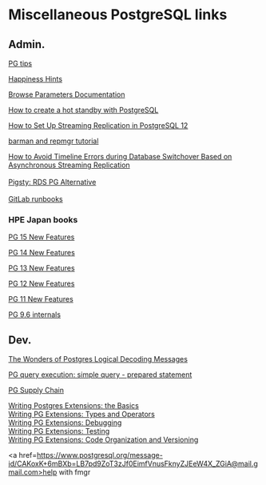 # Miscellaneous PostgreSQL links

## Admin.

<a href=https://www.crunchydata.com/postgres-tips>PG tips</a>

<a href=https://ardentperf.com/happiness-hints/>Happiness Hints</a>

<a href=https://postgresqlco.nf/doc/en/param/>Browse Parameters Documentation</a>

<a href=https://linuxconfig.org/how-to-create-a-hot-standby-with-postgresql>How to create a hot standby with PostgreSQL</a>

<a href=https://www.percona.com/blog/how-to-set-up-streaming-replication-in-postgresql-12/>How to Set Up Streaming Replication in PostgreSQL 12</a>

<a href=https://itnext.io/database-operational-excellence-with-postgresql-12-3e7b74737495>barman and repmgr tutorial</a>

<a href=https://www.alibabacloud.com/blog/how-to-avoid-timeline-errors-during-database-switchover-based-on-asynchronous-streaming-replication_597819>
How to Avoid Timeline Errors during Database Switchover Based on Asynchronous Streaming Replication </a>
<br>
<br>
<a href=https://pigsty.cc/en/>Pigsty: RDS PG Alternative</a>
<br>
<br>
<a href=https://gitlab.com/gitlab-com/runbooks>GitLab runbooks</a>

### HPE Japan books
<a href=https://h50146.www5.hpe.com/products/software/oe/linux/mainstream/support/lcc/pdf/PostgreSQL_15GA_New_Features_en_20221014-1.pdf>PG 15 New Features</a>

<a href=https://h50146.www5.hpe.com/products/software/oe/linux/mainstream/support/lcc/pdf/PostgreSQL14GA_New_Features_en_20211001-1.pdf>PG 14 New Features</a>

<a href=https://h50146.www5.hpe.com/products/software/oe/linux/mainstream/support/lcc/pdf/PostgreSQL_13_GA_New_Features_en_20200927-1.pdf>PG 13 New Features </a>

<a href=https://h50146.www5.hpe.com/products/software/oe/linux/mainstream/support/lcc/pdf/PostgreSQL_12_GA_New_Features_en_20191011-1.pdf>PG 12 New Features</a>

<a href=https://h50146.www5.hpe.com/products/software/oe/linux/mainstream/support/lcc/pdf/PostgreSQL11NewFeaturesGAen20181022-1.pdf>PG 11 New Features</a>

<a href=https://h50146.www5.hpe.com/products/software/oe/linux/mainstream/support/lcc/pdf/PostgreSQL_Internals_1_for_PostgreSQL96_en_20170211-1.pdf>PG 9.6 internals<a/>


## Dev.

<a href=https://www.infoq.com/articles/wonders-of-postgres-logical-decoding-messages/>The Wonders of Postgres Logical Decoding Messages</a>

<a href=https://dev.to/yugabyte/postgres-query-execution-simple-query-prepared-statement-3kk0> PG query execution: simple query - prepared statement </a>

<a href=https://peter.eisentraut.org/blog/2023/01/30/postgresql-supply-chain>PG Supply Chain</a>

<a href=https://big-elephants.com/2015-10/writing-postgres-extensions-part-i/>Writing Postgres Extensions: the Basics</a>
<br>
<a href=https://big-elephants.com/2015-10/writing-postgres-extensions-part-ii/>Writing PG Extensions: Types and Operators</a>
<br>
<a href=https://big-elephants.com/2015-10/writing-postgres-extensions-part-iii/>Writing PG Extensions: Debugging</a>
<br>
<a href=https://big-elephants.com/2015-11/writing-postgres-extensions-part-iv/>Writing PG Extensions: Testing</a>
<br>
<a href=https://big-elephants.com/2015-11/writing-postgres-extensions-part-v/>Writing PG Extensions: Code Organization and Versioning</a>
<br>


<a href=https://www.postgresql.org/message-id/CAKoxK+6mBXb=LB7pd9ZoT3zJf0EimfVnusFknyZJEeW4X_ZGiA@mail.gmail.com>help with fmgr</a>
